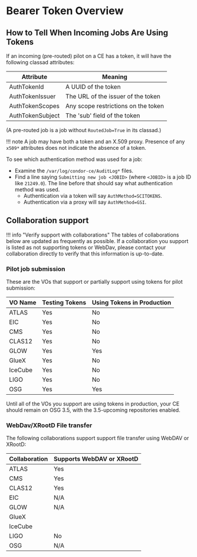 Bearer Token Overview
=====================



How to Tell When Incoming Jobs Are Using Tokens
-----------------------------------------------

If an incoming (pre-routed) pilot on a CE has a token, it will have the following classad attributes:

| Attribute        | Meaning                             |
|------------------|-------------------------------------|
| AuthTokenId      | A UUID of the token                 |
| AuthTokenIssuer  | The URL of the issuer of the token  |
| AuthTokenScopes  | Any scope restrictions on the token |
| AuthTokenSubject | The 'sub' field of the token        |

(A pre-routed job is a job without `RoutedJob=True` in its classad.)

!!! note
    A job may have both a token and an X.509 proxy.
    Presence of any `x509*` attributes does not indicate the absence of a token.

To see which authentication method was used for a job:
-   Examine the `/var/log/condor-ce/AuditLog*` files.
-   Find a line saying `Submitting new job <JOBID>` (where `<JOBID>` is a job ID like `21249.0`).
    The line before that should say what authentication method was used.
    -   Authentication via a token will say `AuthMethod=SCITOKENS`.
    -   Authentication via a proxy will say `AuthMethod=GSI`.


Collaboration support
---------------------

!!! info "Verify support with collaborations"
    The tables of collaborations below are updated as frequently as possible.
    If a collaboration you support is listed as not supporting tokens or WebDav, please contact your collaboration
    directly to verify that this information is up-to-date.

### Pilot job submission ###

These are the VOs that support or partially support using tokens for pilot submission:

| VO Name | Testing Tokens | Using Tokens in Production |
|:--------|----------------|----------------------------|
| ATLAS   | Yes            | No                         |
| EIC     | Yes            | No                         |
| CMS     | Yes            | No                         |
| CLAS12  | Yes            | No                         |
| GLOW    | Yes            | Yes                        |
| GlueX   | Yes            | No                         |
| IceCube | Yes            | No                         |
| LIGO    | Yes            | No                         |
| OSG     | Yes            | Yes                        |

Until all of the VOs you support are using tokens in production, your CE should remain on OSG 3.5,
with the 3.5-upcoming repositories enabled.

### WebDav/XRootD File transfer ###

The following collaborations support support file transfer using WebDAV or XRootD:

| Collaboration | Supports WebDAV or XRootD |
|:--------------|---------------------------|
| ATLAS         | Yes                       |
| CMS           | Yes                       |
| CLAS12        | Yes                       |
| EIC           | N/A                       |
| GLOW          | N/A                       |
| GlueX         |                           |
| IceCube       |                           |
| LIGO          | No                        |
| OSG           | N/A                       |
